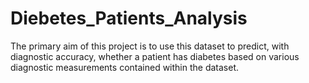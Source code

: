 # Diebetes_Patients_Analysis
The primary aim of this project is to use this dataset to predict, with diagnostic accuracy, whether a patient has diabetes based on various diagnostic measurements contained within the dataset.
